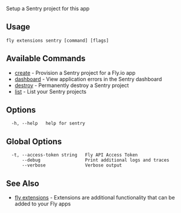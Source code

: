Setup a Sentry project for this app


## Usage
~~~
fly extensions sentry [command] [flags]
~~~

## Available Commands
* [create](/docs/flyctl/extensions-sentry-create/)	 - Provision a Sentry project for a Fly.io app
* [dashboard](/docs/flyctl/extensions-sentry-dashboard/)	 - View application errors in the Sentry dashboard
* [destroy](/docs/flyctl/extensions-sentry-destroy/)	 - Permanently destroy a Sentry project
* [list](/docs/flyctl/extensions-sentry-list/)	 - List your Sentry projects

## Options

~~~
  -h, --help   help for sentry
~~~

## Global Options

~~~
  -t, --access-token string   Fly API Access Token
      --debug                 Print additional logs and traces
      --verbose               Verbose output
~~~

## See Also

* [fly extensions](/docs/flyctl/extensions/)	 - Extensions are additional functionality that can be added to your Fly apps

